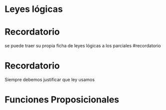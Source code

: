 
# Leyes lógicas 


# Recordatorio 

se puede traer su propia ficha de leyes lógicas a los parciales
#recordatorio 


# Recordatorio
Siempre debemos justificar que ley usamos 


# Funciones Proposicionales
